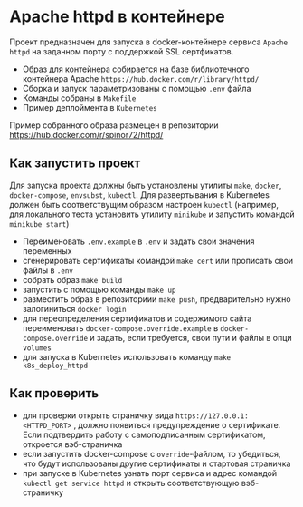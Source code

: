 # Apache httpd в контейнере

Проект предназначен для запуска в docker-контейнере сервиса `Apache httpd` на заданном порту с поддержкой SSL сертфикатов.

 - Образ для контейнера собирается на базе библиотечного контейнера Apache `https://hub.docker.com/r/library/httpd/`
 - Сборка и запуск параметризованы с помощью `.env` файла
 - Команды собраны в `Makefile`
 - Пример деплоймента в `Kubernetes`

Пример собранного образа размещен в репозитории https://hub.docker.com/r/spinor72/httpd/

## Как запустить проект
Для запуска проекта должны быть установлены утилиты `make`, `docker`, `docker-compose`, `envsubst`, `kubectl`. Для развертывания в Kubernetes должен быть соответствущим образом настроен `kubectl` (например, для локального теста установить утилиту `minikube` и запустить  командой `minikube start`)

- Переименовать `.env.example` в `.env` и  задать свои значения переменных
- сгенерировать сертификаты командой `make cert` или прописать свои файлы в `.env`
- собрать образ `make build`
- запустить с помощью команды `make up`
- разместить образ в репозиториии  `make push`, предварительно нужно залогиниться `docker login`
- для переопределения сертификатов и содержимого сайта переименовать `docker-compose.override.example` в  `docker-compose.override` и задать, если требуется, свои пути и файлы в опци `volumes`
- для запуска в Kubernetes использовать команду `make k8s_deploy_httpd`

## Как проверить
- для проверки открыть страничку вида `https://127.0.0.1:<HTTPD_PORT>` , должно появиться предупреждение о сертификате. Если подтвердить работу с самоподписанным сертификатом, откроется вэб-страничка
- если запустить docker-compose с `override`-файлом, то убедиться, что будут использованы другие сертификаты и стартовая страничка
- при запуске в Kubernetes узнать порт сервиса и адрес командой `kubectl get service httpd` и открыть соответствующую вэб-страничку
